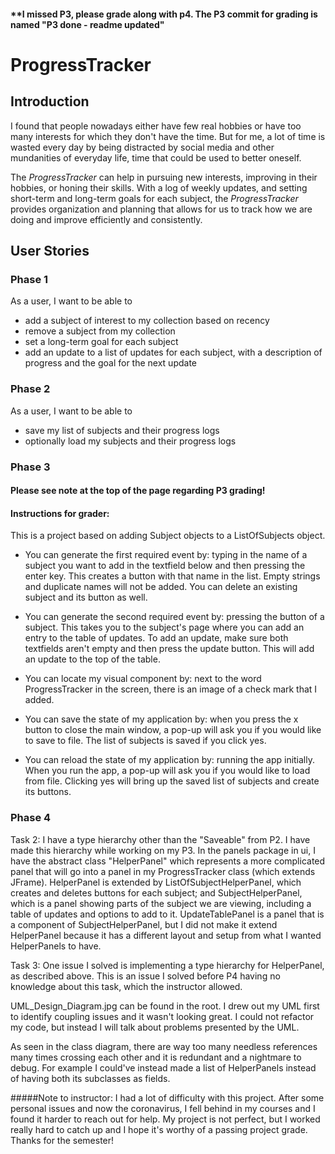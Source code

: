 #### **I missed P3, please grade along with p4. The P3 commit for grading is named "P3 done - readme updated" 

# ProgressTracker 

## Introduction

I found that people nowadays either have few real hobbies or have too many interests for which they don't have the 
time. But for me, a lot of time is wasted every day by being distracted by social media and other mundanities of 
everyday life, time that could be used to better oneself.

The *ProgressTracker* can help in pursuing new interests, improving in their hobbies, or honing their skills. With a
log of weekly updates, and setting short-term and long-term goals for each subject, the *ProgressTracker* provides
organization and planning that allows for us to track how we are doing and improve efficiently and consistently.


## User Stories

### Phase 1

As a user, I want to be able to
- add a subject of interest to my collection based on recency
- remove a subject from my collection
-  set a long-term goal for each subject
- add an update to a list of updates for each subject, with a description of progress and the goal for the next 
update


### Phase 2

As a user, I want to be able to
- save my list of subjects and their progress logs 
- optionally load my subjects and their progress logs

### Phase 3
#### Please see note at the top of the page regarding P3 grading!
#### Instructions for grader:
This is a project based on adding Subject objects to a ListOfSubjects object.
- You can generate the first required event by: typing in the name of a subject you want to 
add in the textfield below and then pressing the enter key. This creates a button with that name in the list.
 Empty strings and duplicate names will not be added. 
 You can delete an existing subject and its button as well.
 
- You can generate the second required event by: pressing the button of a subject.
This takes you to the subject's page where you can add an entry to the table of updates.
To add an update, make sure both textfields aren't empty and then press 
the update button. This will add an update to the top of the table.

- You can locate my visual component by: next to the word ProgressTracker in the screen,
there is an image of a check mark that I added.

- You can save the state of my application by: when you press the x button to close the main window,
a pop-up will ask you if you would like to save to file. The list of subjects is saved
if you click yes.

- You can reload the state of my application by: running the app initially. When you run the app,
a pop-up will ask you if you would like to load from file. Clicking yes will bring up the 
saved list of subjects and create its buttons.

### Phase 4
Task 2: I have a type hierarchy other than the "Saveable" from P2. I have made this hierarchy while
working on my P3. In the panels package in ui, I have the abstract class "HelperPanel" which 
represents a more complicated panel that will go into a panel in my ProgressTracker class (which
extends JFrame). HelperPanel is extended by ListOfSubjectHelperPanel, which creates and deletes 
buttons for each subject; and SubjectHelperPanel, which is a panel showing parts of the subject
we are viewing, including a table of updates and options to add to it. UpdateTablePanel is a panel
that is a component of SubjectHelperPanel, but I did not make it extend HelperPanel because
it has a different layout and setup from what I wanted HelperPanels to have.


Task 3: One issue I solved is implementing a type hierarchy for HelperPanel, as 
described above. This is an issue I solved before P4 having no knowledge about 
this task, which the instructor allowed.

UML_Design_Diagram.jpg can be found in the root.
I drew out my UML first to identify coupling issues and it wasn't looking great.
I could not refactor my code, but instead I will talk about problems presented by the UML.

As seen in the class diagram, there are way too many needless references many times crossing each other
and it is redundant and a nightmare to debug. For example I could've instead made a list of HelperPanels 
instead of having both its subclasses as fields. 


#####Note to instructor:
I had a lot of difficulty  with this project.
After some personal issues and now the coronavirus, I fell behind in my courses and 
I found it harder to reach out for help. My project is not perfect, but I 
worked really hard to catch up and I hope it's worthy of a passing project grade.
Thanks for the semester!

